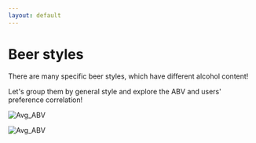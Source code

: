 ```yaml
---
layout: default
---
```


# Beer styles

There are many specific beer styles, which have different alcohol content!

Let's group them by general style and explore the ABV and users' preference correlation!

![Avg_ABV](./graphics/plots/style_abv.png)

![Avg_ABV](./graphics/plots/style_rating.png)

